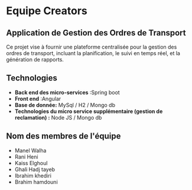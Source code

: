 
# Equipe Creators

## Application de Gestion des Ordres de Transport

Ce projet vise à fournir une plateforme centralisée pour la gestion des ordres de transport, incluant la planification, le suivi en temps réel, et la génération de rapports.

## Technologies 
- __Back end des micro-services__ :Spring boot
- __Front end__ :Angular
- __Base de donnée:__ MySql / H2 / Mongo db
- __Technologies du micro service supplémentaire (gestion de reclamation) :__ Node JS / Mongo db

## Nom des membres de l'équipe 
- Manel Walha
- Rani Heni
- Kaiss Elghoul
- Ghali Hadj tayeb
- Ibrahim khediri
- Brahim hamdouni
  

